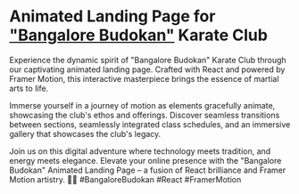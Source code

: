 # Animated Landing Page for ["Bangalore Budokan"](https://bbk-bangalore.vercel.app/) Karate Club

Experience the dynamic spirit of "Bangalore Budokan" Karate Club through our captivating animated landing page. Crafted with React and powered by Framer Motion, this interactive masterpiece brings the essence of martial arts to life.

Immerse yourself in a journey of motion as elements gracefully animate, showcasing the club's ethos and offerings. Discover seamless transitions between sections, seamlessly integrated class schedules, and an immersive gallery that showcases the club's legacy.

Join us on this digital adventure where technology meets tradition, and energy meets elegance. Elevate your online presence with the "Bangalore Budokan" Animated Landing Page – a fusion of React brilliance and Framer Motion artistry. 🥋💥 #BangaloreBudokan #React #FramerMotion
